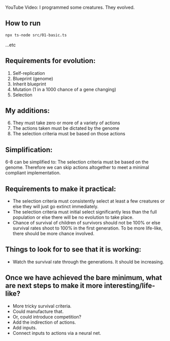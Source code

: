 YouTube Video: I programmed some creatures. They evolved.

## How to run

```sh
npx ts-node src/01-basic.ts
```

...etc

## Requirements for evolution:

1. Self-replication
2. Blueprint (genome)
3. Inherit blueprint
4. Mutation (1 in a 1000 chance of a gene changing)
5. Selection

## My additions:

6. They must take zero or more of a variety of actions
7. The actions taken must be dictated by the genome
8. The selection criteria must be based on those actions

## Simplification:

6-8 can be simplified to: The selection criteria must be based on the genome. Therefore we can skip actions altogether to meet a minimal compliant implementation.

## Requirements to make it practical:

- The selection criteria must consistently select at least a few creatures or else they will just go extinct immediately.
- The selection criteria must initial select significantly less than the full population or else there will be no evolution to take place.
- Chance of survival of children of survivors should not be 100% or else survival rates shoot to 100% in the first generation. To be more life-like, there should be more chance involved.

## Things to look for to see that it is working:

- Watch the survival rate through the generations. It should be increasing.

## Once we have achieved the bare minimum, what are next steps to make it more interesting/life-like?

- More tricky survival criteria.
- Could manufacture that.
- Or, could introduce competition?
- Add the indirection of actions.
- Add inputs.
- Connect inputs to actions via a neural net.
